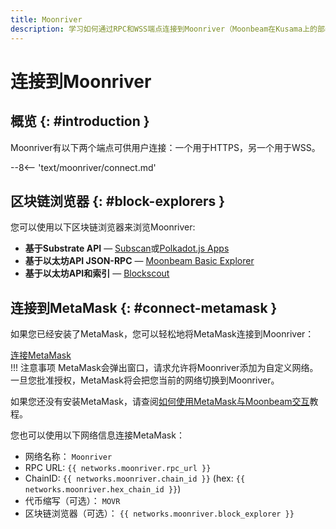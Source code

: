 ```yaml
---
title: Moonriver
description: 学习如何通过RPC和WSS端点连接到Moonriver（Moonbeam在Kusama上的部署）
---
```


# 连接到Moonriver

## 概览 {: #introduction }

Moonriver有以下两个端点可供用户连接：一个用于HTTPS，另一个用于WSS。

--8<-- 'text/moonriver/connect.md'

## 区块链浏览器 {: #block-explorers }

您可以使用以下区块链浏览器来浏览Moonriver:

 - **基于Substrate API** — [Subscan](https://moonriver.subscan.io/)或[Polkadot.js Apps](https://polkadot.js.org/apps/?rpc=wss%3A%2F%2Fwss.moonriver.moonbeam.network#/explorer)
 - **基于以太坊API JSON-RPC** — [Moonbeam Basic Explorer](https://moonbeam-explorer.netlify.app/?network=Moonriver)
 - **基于以太坊API和索引** — [Blockscout](https://blockscout.moonriver.moonbeam.network/)


## 连接到MetaMask {: #connect-metamask }

如果您已经安装了MetaMask，您可以轻松地将MetaMask连接到Moonriver：

<div class="button-wrapper">
    <a href="#" class="md-button connectMetaMask" value="moonriver">连接MetaMask</a>
</div>
!!! 注意事项
    MetaMask会弹出窗口，请求允许将Moonriver添加为自定义网络。一旦您批准授权，MetaMask将会把您当前的网络切换到Moonriver。

如果您还没有安装MetaMask，请查阅[如何使用MetaMask与Moonbeam交互](/tokens/connect/metamask/)教程。

您也可以使用以下网络信息连接MetaMask：

 - 网络名称： `Moonriver`
 - RPC URL: `{{ networks.moonriver.rpc_url }}`
 - ChainID: `{{ networks.moonriver.chain_id }}` (hex: `{{ networks.moonriver.hex_chain_id }}`)
 - 代币缩写（可选）： `MOVR`
 - 区块链浏览器（可选）： `{{ networks.moonriver.block_explorer }}`
